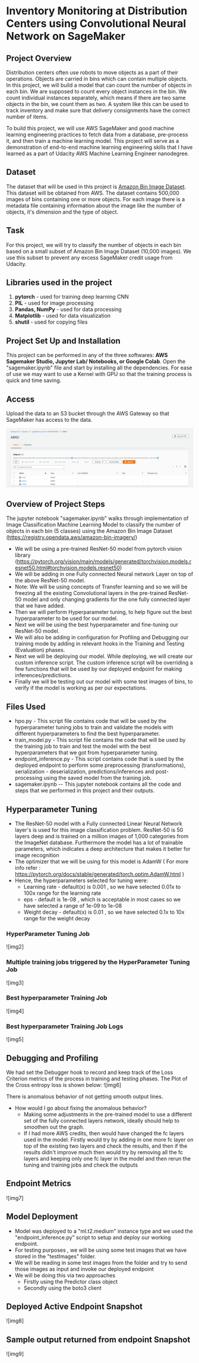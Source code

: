 # Inventory Monitoring at Distribution Centers using Convolutional Neural Network on SageMaker

## Project Overview
Distribution centers often use robots to move objects as a part of their operations. Objects are carried in bins which can contain multiple objects. In this project, we will build a model that can count the number of objects in each bin. We are supposed to count every object instances in the bin. We count individual instances separately, which means if there are two same objects in the bin, we count them as two. A system like this can be used to track inventory and make sure that delivery consignments have the correct number of items.

To build this project, we will use AWS SageMaker and good machine learning engineering practices to fetch data from a database, pre-process it, and then train a machine learning model. This project will serve as a demonstration of end-to-end machine learning engineering skills that I have learned as a part of Udacity AWS Machine Learning Engineer nanodegree.

## Dataset
The dataset that will be used in this project is [Amazon Bin Image Dataset](https://registry.opendata.aws/amazon-bin-imagery/). This dataset will be obtained from AWS. The dataset contains 500,000 images of bins containing one or more objects. For each image there is a metadata file containing information about the image like the number of objects, it's dimension and the type of object. 

## Task
For this project, we will try to classify the number of objects in each bin based on a small subset of Amazon Bin Image Dataset (10,000 images). We use this subset to prevent any excess SageMaker credit usage from Udacity.

## Libraries used in the project
1. **pytorch** - used for training deep learning CNN
2. **PIL** - used for image processing
3. **Pandas, NumPy** - used for data processing
4. **Matplotlib** - used for data visualization
5. **shutil** - used for copying files

## Project Set Up and Installation
This project can be performed in any of the three softwares: **AWS Sagemaker Studio, Jupyter Lab/ Notebooks, or Google Colab**. Open the "sagemaker.ipynb" file and start by installing all the dependencies. For ease of use we may want to use a Kernel with GPU so that the training process is quick and time saving. 

## Access
Upload the data to an S3 bucket through the AWS Gateway so that SageMaker has access to the data. 

![img1](https://github.com/voduyquoc/Amazon-Bin-Images-classification-using-CNN-on-AWS-SageMaker/blob/main/Snapshots/01.png)

## Overview of Project Steps

The jupyter notebook "sagemaker.ipynb" walks through implementation of Image Classification Machine Learning Model to classify the number of objects in each bin (5 classes) using the Amazon Bin Image Dataset (https://registry.opendata.aws/amazon-bin-imagery/)

- We will be using a pre-trained ResNet-50 model from pytorch vision library (https://pytorch.org/vision/main/models/generated/torchvision.models.resnet50.html#torchvision.models.resnet50)
- We will be adding in one Fully connected Neural network Layer on top of the above ResNet-50 model.
- Note: We will be using concepts of Transfer learning and so we will be freezing all the existing Convolutional layers in the pre-trained ResNet-50 model and only changing gradients for the one fully connected layer that we have added.
- Then we will perform Hyperparameter tuning, to help figure out the best hyperparameter to be used for our model.
- Next we will be using the best hyperparameter and fine-tuning our ResNet-50 model.
- We will also be adding in configuration for Profiling and Debugging our training mode by adding in relevant hooks in the Training and Testing (Evaluation) phases.
- Next we will be deploying our model. While deploying, we will create our custom inference script. The custom inference script will be overriding a few functions that will be used by our deployed endpoint for making inferences/predictions.
- Finally we will be testing out our model with some test images of bins, to verify if the model is working as per our expectations.

## Files Used

- hpo.py - This script file contains code that will be used by the hyperparameter tuning jobs to train and validate the models with different hyperparameters to find the best hyperparameter.
- train_model.py - This script file contains the code that will be used by the training job to train and test the model with the best hyperparameters that we got from hyperparameter tuning.
- endpoint_inference.py - This script contains code that is used by the deployed endpoint to perform some preprocessing (transformations), serialization - deserialization, predictions/inferences and post-processing using the saved model from the training job.
- sagemaker.ipynb -- This jupyter notebook contains all the code and steps that we performed in this project and their outputs.

## Hyperparameter Tuning

- The ResNet-50 model with a Fully connected Linear Neural Network layer's is used for this image classification problem. ResNet-50 is 50 layers deep and is trained on a million images of 1,000 categories from the ImageNet database. Furthermore the model has a lot of trainable parameters, which indicates a deep architecture that makes it better for image recognition
- The optimizer that we will be using for this model is AdamW ( For more info refer : https://pytorch.org/docs/stable/generated/torch.optim.AdamW.html )
- Hence, the hyperparameters selected for tuning were:
  - Learning rate - default(x) is 0.001 , so we have selected 0.01x to 100x range for the learning rate
  - eps - default is 1e-08 , which is acceptable in most cases so we have selected a range of 1e-09 to 1e-08
  - Weight decay - default(x) is 0.01 , so we have selected 0.1x to 10x range for the weight decay

### HyperParameter Tuning Job
![img2]

### Multiple training jobs triggered by the HyperParameter Tuning Job
![img3]

### Best hyperparameter Training Job
![img4]

### Best hyperparameter Training Job Logs
![img5]

## Debugging and Profiling
We had set the Debugger hook to record and keep track of the Loss Criterion metrics of the process in training and testing phases. The Plot of the Cross entropy loss is shown below:
![img6]

There is anomalous behavior of not getting smooth output lines.

- How would I go about fixing the anomalous behavior?
  - Making some adjustments in the pre-trained model to use a different set of the fully connected layers network, ideally should help to smoothen out the graph.
  - If I had more AWS credits, then would have changed the fc layers used in the model. Firstly would try by adding in one more fc layer on top of the existing two layers and check the results, and then if the results didn't improve much then would try by removing all the fc layers and keeping only one fc layer in the model and then rerun the tuning and training jobs and check the outputs

## Endpoint Metrics
![img7]

## Model Deployment
- Model was deployed to a "ml.t2.medium" instance type and we used the "endpoint_inference.py" script to setup and deploy our working endpoint.
- For testing purposes , we will be using some test images that we have stored in the "testImages" folder.
- We will be reading in some test images from the folder and try to send those images as input and invoke our deployed endpoint
- We will be doing this via two approaches
  - Firstly using the Predictor class object
  - Secondly using the boto3 client

## Deployed Active Endpoint Snapshot
![img8]

## Sample output returned from endpoint Snapshot
![img9]
